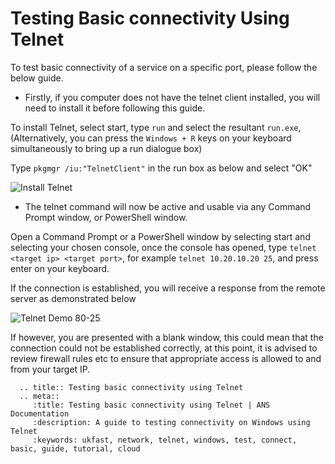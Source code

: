 # Testing Basic connectivity Using Telnet

To test basic connectivity of a service on a specific port, please follow the below guide.

* Firstly, if you computer does not have the telnet client installed, you will need to install it before following this guide.

To install Telnet, select start, type `run` and select the resultant `run.exe`, (Alternatively, you can press the `Windows + R` keys on your keyboard simultaneously to bring up a run dialogue box)

Type `pkgmgr /iu:"TelnetClient"` in the run box as below and select "OK"

![Install Telnet](Images/telnet/telnetinstalltrimmed.PNG)

* The telnet command will now be active and usable via any Command Prompt window, or PowerShell window.

Open a Command Prompt or a PowerShell window by selecting start and selecting your chosen console, once the console has opened, type `telnet <target ip> <target port>`, for example `telnet 10.20.10.20 25`, and press enter on your keyboard.

If the connection is established, you will receive a response from the remote server as demonstrated below

![Telnet Demo 80-25](Images/telnet/pscmdtelnet.PNG)

If however, you are presented with a blank window, this could mean that the connection could not be established correctly, at this point, it is advised to review firewall rules etc to ensure that appropriate access is allowed to and from your target IP.

```eval_rst
  .. title:: Testing basic connectivity using Telnet
  .. meta::
     :title: Testing basic connectivity using Telnet | ANS Documentation
     :description: A guide to testing connectivity on Windows using Telnet
     :keywords: ukfast, network, telnet, windows, test, connect, basic, guide, tutorial, cloud
```
